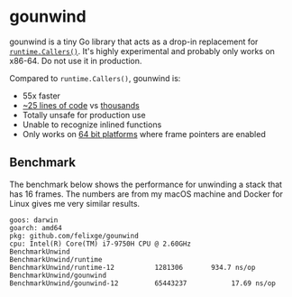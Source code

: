 # gounwind

gounwind is a tiny Go library that acts as a drop-in replacement for [`runtime.Callers()`](https://golang.org/pkg/runtime/#Callers). It's highly experimental and probably only works on x86-64. Do not use it in production.

Compared to `runtime.Callers()`, gounwind is:

- 55x faster
- [~25 lines of code](./unwind.go) vs [thousands](https://github.com/golang/go/blob/go1.16.2/src/runtime/traceback.go#L76-L559)
- Totally unsafe for production use
- Unable to recognize inlined functions
- Only works on [64 bit platforms](https://github.com/golang/go/blob/go1.16.2/src/runtime/runtime2.go#L1108) where frame pointers are enabled

## Benchmark

The benchmark below shows the performance for unwinding a stack that has 16 frames. The numbers are from my macOS machine and Docker for Linux gives me very similar results.

```
goos: darwin
goarch: amd64
pkg: github.com/felixge/gounwind
cpu: Intel(R) Core(TM) i7-9750H CPU @ 2.60GHz
BenchmarkUnwind
BenchmarkUnwind/runtime
BenchmarkUnwind/runtime-12         	1281306	      934.7 ns/op
BenchmarkUnwind/gounwind
BenchmarkUnwind/gounwind-12        	65443237	       17.69 ns/op
```

